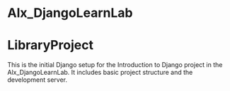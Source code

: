 # Alx_DjangoLearnLab
# LibraryProject

This is the initial Django setup for the Introduction to Django project in the Alx_DjangoLearnLab. It includes basic project structure and the development server.
